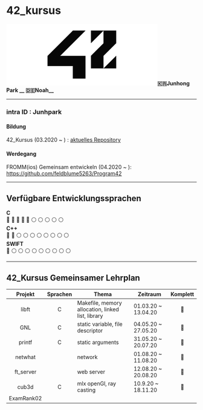 # 42_kursus
<img src="https://github.com/feldblume5263/42_cursus/blob/master/.42seoul_logo.png?raw=true" width= "400">**:kr:Junhong Park __ :de:Noah__**
   
------
### **intra ID : Junhpark**   

#### Bildung 
42_Kursus (03.2020 ~  ) : [aktuelles Repository](https://github.com/feldblume5263/42_cursus)   
   
#### Werdegang
FROMM(ios) Gemeinsam entwickeln (04.2020 ~ ): <https://github.com/feldblume5263/Program42>
   
-----
   
## Verfügbare Entwicklungssprachen
<b>C</b>   
:red_circle: :red_circle: :red_circle: :red_circle: :red_circle: :white_circle: :white_circle: :white_circle: :white_circle: :white_circle:   
<b>C++</b>    
:red_circle: :red_circle: :white_circle: :white_circle: :white_circle: :white_circle: :white_circle: :white_circle: :white_circle: :white_circle:   
<b>SWIFT</b>   
:red_circle: :white_circle: :white_circle: :white_circle: :white_circle: :white_circle: :white_circle: :white_circle: :white_circle: :white_circle:   
    
------
   
## 42_Kursus Gemeinsamer Lehrplan
   
| Projekt | Sprachen | Thema | Zeitraum | Komplett |
|:----:|:----:| ---- | ---- |:----:|
| libft | C | Makefile, memory allocation, linked list, library | 01.03.20 ~ 13.04.20 | :red_circle: |
| GNL | C | static variable, file descriptor | 04.05.20 ~ 27.05.20 | :red_circle: |
| printf | C | static arguments | 31.05.20 ~ 20.07.20 | :red_circle: |
| netwhat | | network | 01.08.20 ~ 11.08.20 | :red_circle: |
| ft_server | | web server | 12.08.20 ~ 20.08.20 | :red_circle: |
| cub3d | C | mlx openGl, ray casting | 10.9.20 ~ 18.11.20 | :red_circle: |
|ExamRank02|

